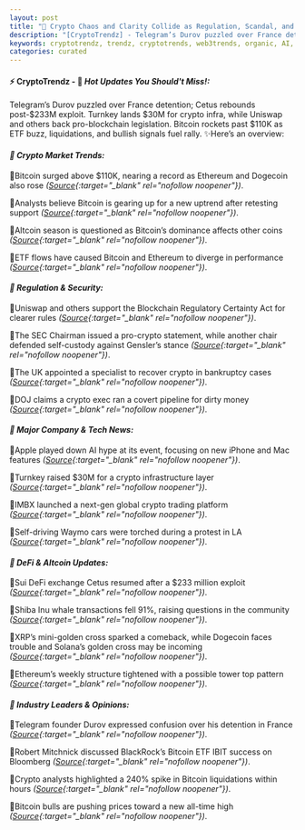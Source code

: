 ```yaml
---
layout: post
title: "🌅 Crypto Chaos and Clarity Collide as Regulation, Scandal, and Surges Mix"
description: "[CryptoTrendz] - Telegram’s Durov puzzled over France detention; Cetus rebounds post-$233M exploit. Turnkey lands $30M for crypto infra, while Uniswap and others back pro-blockchain legislation. Bitcoin rockets past $110K as ETF buzz, liquidations, and bullish signals fuel rally."
keywords: cryptotrendz, trendz, cryptotrends, web3trends, organic, AI, Altcoin, Trading, Dogecoin, crypto, Bitcoin, Ethereum
categories: curated
---
```


#### ⚡ CryptoTrendz - 📌 *Hot Updates You Should't Miss!:*

Telegram’s Durov puzzled over France detention; Cetus rebounds post-$233M exploit. Turnkey lands $30M for crypto infra, while Uniswap and others back pro-blockchain legislation. Bitcoin rockets past $110K as ETF buzz, liquidations, and bullish signals fuel rally. ✨Here’s an overview:


#### *🔖 Crypto Market Trends:*  

🔹Bitcoin surged above $110K, nearing a record as Ethereum and Dogecoin also rose *([Source](https://s.avyag.com/ml8o){:target="_blank" rel="nofollow noopener"})*.  

🔹Analysts believe Bitcoin is gearing up for a new uptrend after retesting support *([Source](https://s.avyag.com/skb0){:target="_blank" rel="nofollow noopener"})*.  

🔹Altcoin season is questioned as Bitcoin’s dominance affects other coins *([Source](https://s.avyag.com/voyl){:target="_blank" rel="nofollow noopener"})*.  

🔹ETF flows have caused Bitcoin and Ethereum to diverge in performance *([Source](https://s.avyag.com/i1u7){:target="_blank" rel="nofollow noopener"})*.  

#### *🔖 Regulation & Security:*  

🔹Uniswap and others support the Blockchain Regulatory Certainty Act for clearer rules *([Source](https://s.avyag.com/8lqn){:target="_blank" rel="nofollow noopener"})*.  

🔹The SEC Chairman issued a pro-crypto statement, while another chair defended self-custody against Gensler’s stance *([Source](https://s.avyag.com/mkd1){:target="_blank" rel="nofollow noopener"})*.  

🔹The UK appointed a specialist to recover crypto in bankruptcy cases *([Source](https://s.avyag.com/68yx){:target="_blank" rel="nofollow noopener"})*.  

🔹DOJ claims a crypto exec ran a covert pipeline for dirty money *([Source](https://s.avyag.com/ifct){:target="_blank" rel="nofollow noopener"})*.  

#### *🔖 Major Company & Tech News:*  

🔹Apple played down AI hype at its event, focusing on new iPhone and Mac features *([Source](https://s.avyag.com/ekz0){:target="_blank" rel="nofollow noopener"})*.  

🔹Turnkey raised $30M for a crypto infrastructure layer *([Source](https://s.avyag.com/57dg){:target="_blank" rel="nofollow noopener"})*.  

🔹IMBX launched a next-gen global crypto trading platform *([Source](https://s.avyag.com/tzjf){:target="_blank" rel="nofollow noopener"})*.  

🔹Self-driving Waymo cars were torched during a protest in LA *([Source](https://s.avyag.com/kosh){:target="_blank" rel="nofollow noopener"})*.  

#### *🔖 DeFi & Altcoin Updates:*  

🔹Sui DeFi exchange Cetus resumed after a $233 million exploit *([Source](https://s.avyag.com/b0ph){:target="_blank" rel="nofollow noopener"})*.  

🔹Shiba Inu whale transactions fell 91%, raising questions in the community *([Source](https://s.avyag.com/a3rs){:target="_blank" rel="nofollow noopener"})*.  

🔹XRP’s mini-golden cross sparked a comeback, while Dogecoin faces trouble and Solana’s golden cross may be incoming *([Source](https://s.avyag.com/vxn4){:target="_blank" rel="nofollow noopener"})*.  

🔹Ethereum’s weekly structure tightened with a possible tower top pattern *([Source](https://s.avyag.com/id43){:target="_blank" rel="nofollow noopener"})*.  

#### *🔖 Industry Leaders & Opinions:*  

🔹Telegram founder Durov expressed confusion over his detention in France *([Source](https://s.avyag.com/jev9){:target="_blank" rel="nofollow noopener"})*.  

🔹Robert Mitchnick discussed BlackRock’s Bitcoin ETF IBIT success on Bloomberg *([Source](https://s.avyag.com/fxu7){:target="_blank" rel="nofollow noopener"})*.  

🔹Crypto analysts highlighted a 240% spike in Bitcoin liquidations within hours *([Source](https://s.avyag.com/s8k7){:target="_blank" rel="nofollow noopener"})*.  

🔹Bitcoin bulls are pushing prices toward a new all-time high *([Source](https://s.avyag.com/hg8t){:target="_blank" rel="nofollow noopener"})*.